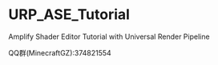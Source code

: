 # URP_ASE_Tutorial
 Amplify Shader Editor Tutorial with Universal Render Pipeline

QQ群(MinecraftGZ):374821554